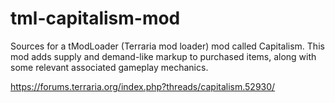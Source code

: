 # tml-capitalism-mod
Sources for a tModLoader (Terraria mod loader) mod called Capitalism. This mod adds supply and demand-like markup to purchased items, along with some relevant associated gameplay mechanics.

https://forums.terraria.org/index.php?threads/capitalism.52930/

